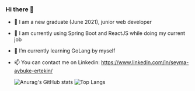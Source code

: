 ### Hi there 👋

- 👩 I am a new graduate (June 2021), junior web developer
- 🔭 I am currently using Spring Boot and ReactJS while doing my current job 
- 🌱 I’m currently learning GoLang by myself
- 📫 You can contact me on Linkedin: https://www.linkedin.com/in/seyma-aybuke-ertekin/




     ![Anurag's GitHub stats](https://github-readme-stats.vercel.app/api?username=aybukeertekin&hide=stars,prs&show_icons=true&theme=dark)
     ![Top Langs](https://github-readme-stats.vercel.app/api/top-langs/?username=aybukeertekin&layout=compact&theme=dark)
